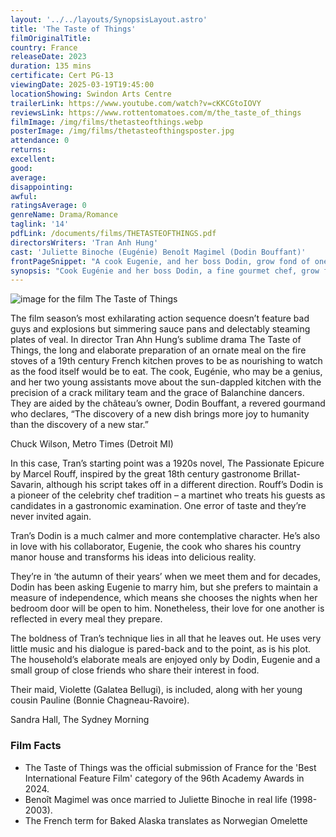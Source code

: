 ```yaml
---
layout: '../../layouts/SynopsisLayout.astro'
title: 'The Taste of Things'
filmOriginalTitle:
country: France
releaseDate: 2023
duration: 135 mins
certificate: Cert PG-13
viewingDate: 2025-03-19T19:45:00
locationShowing: Swindon Arts Centre
trailerLink: https://www.youtube.com/watch?v=cKKCGtoIOVY
reviewsLink: https://www.rottentomatoes.com/m/the_taste_of_things
filmImage: /img/films/thetasteofthings.webp
posterImage: /img/films/thetasteofthingsposter.jpg
attendance: 0
returns:
excellent:
good:
average:
disappointing:
awful:
ratingsAverage: 0
genreName: Drama/Romance
taglink: '14'
pdfLink: /documents/films/THETASTEOFTHINGS.pdf
directorsWriters: 'Tran Anh Hung'
cast: 'Juliette Binoche (Eugénie) Benoît Magimel (Dodin Bouffant)'
frontPageSnippet: "A cook Eugenie, and her boss Dodin, grow fond of one another over 20 years, and their romance gives rise to dishes that impress even the world's most illustrious chefs."
synopsis: "Cook Eugénie and her boss Dodin, a fine gourmet chef, grow fond of one another over 20 years, and their romance gives rise to dishes that impress even the world's most illustrious chefs.  When Dodin is faced with Eugénie's reluctance to commit, he begins to cook for her…"
---
```


![image for the film The Taste of Things](/img/films/thetasteofthings.webp)

The film season’s most exhilarating action sequence doesn’t feature bad guys and explosions but simmering sauce pans and delectably steaming plates of veal. In director Tran Ahn Hung’s sublime drama The Taste of Things, the long and elaborate preparation of an ornate meal on the fire stoves of a 19th century French kitchen proves to be as nourishing to watch as the food itself would be to eat.
The cook, Eugénie, who may be a genius, and her two young assistants move about the sun-dappled kitchen with the precision of a crack military team and the grace of Balanchine dancers. They are aided by the château’s owner, Dodin Bouffant, a revered gourmand who declares, “The discovery of a new dish brings more joy to humanity than the discovery of a new star.”

<div class="review__author review__author--review1"> 
Chuck Wilson, Metro Times (Detroit MI)
</div>

In this case, Tran’s starting point was a 1920s novel, The Passionate Epicure by Marcel Rouff, inspired by the great 18th century gastronome Brillat-Savarin, although his script takes off in a different direction. Rouff’s Dodin is a pioneer of the celebrity chef tradition – a martinet who treats his guests as candidates in a gastronomic examination. One error of taste and they’re never invited again.

Tran’s Dodin is a much calmer and more contemplative character. He’s also in love with his collaborator, Eugenie, the cook who shares his country manor house and transforms his ideas into delicious reality.

They’re in ‘the autumn of their years’ when we meet them and for decades, Dodin has been asking Eugenie to marry him, but she prefers to maintain a measure of independence, which means she chooses the nights when her bedroom door will be open to him. Nonetheless, their love for one another is reflected in every meal they prepare.

The boldness of Tran’s technique lies in all that he leaves out. He uses very little music and his dialogue is pared-back and to the point, as is his plot. The household’s elaborate meals are enjoyed only by Dodin, Eugenie and a small group of close friends who share their interest in food.

Their maid, Violette (Galatea Bellugi), is included, along with her young cousin Pauline (Bonnie Chagneau-Ravoire).

<div class="review__author"> 
Sandra Hall, The Sydney Morning 
</div>

### Film Facts

-   The Taste of Things was the official submission of France for the 'Best International Feature Film' category of the 96th Academy Awards in 2024.
-   Benoît Magimel was once married to Juliette Binoche in real life (1998-2003).
-   The French term for Baked Alaska translates as Norwegian Omelette
